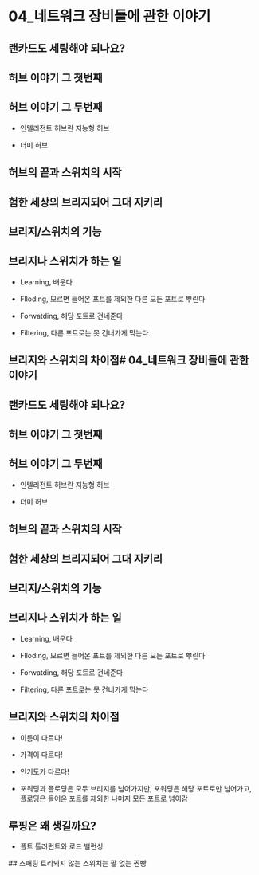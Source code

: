 # 04_네트워크 장비들에 관한 이야기

## 랜카드도 세팅해야 되나요?

## 허브 이야기 그 첫번째

## 허브 이야기 그 두번째

* 인텔리전트 허브란 지능형 허브

* 더미 허브

## 허브의 끝과 스위치의 시작

## 험한 세상의 브리지되어 그대 지키리

## 브리지/스위치의 기능

## 브리지나 스위치가 하는 일

- Learning, 배운다

- Flloding, 모르면 들어온 포트를 제외한 다른 모든 포트로 뿌린다

- Forwatding, 해당 포트로 건네준다

- Filtering, 다른 포트로는 못 건너가게 막는다

## 브리지와 스위치의 차이점# 04_네트워크 장비들에 관한 이야기

## 랜카드도 세팅해야 되나요?

## 허브 이야기 그 첫번째

## 허브 이야기 그 두번째

* 인텔리전트 허브란 지능형 허브

* 더미 허브

## 허브의 끝과 스위치의 시작

## 험한 세상의 브리지되어 그대 지키리

## 브리지/스위치의 기능

## 브리지나 스위치가 하는 일

- Learning, 배운다

- Flloding, 모르면 들어온 포트를 제외한 다른 모든 포트로 뿌린다

- Forwatding, 해당 포트로 건네준다

- Filtering, 다른 포트로는 못 건너가게 막는다

## 브리지와 스위치의 차이점

- 이름이 다르다!

- 가격이 다르다!

- 인기도가 다르다!

- 포워딩과 플로딩은 모두 브리지를 넘어가지만, 포워딩은 해당 포트로만 넘어가고, 플로딩은 들어온 포트를 제외한 나머지 모든 포트로 넘어감

## 루핑은 왜 생길까요?

- 폴트 톨러런트와 로드 밸런싱

## 스패팅 트리되지 않는 스위치는 팥 없는 찐빵

